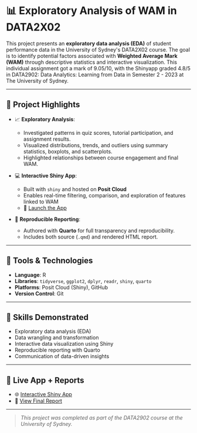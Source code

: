 # 📊 Exploratory Analysis of WAM in DATA2X02

This project presents an **exploratory data analysis (EDA)** of student performance data in the University of Sydney's DATA2X02 course. The goal is to identify potential factors associated with **Weighted Average Mark (WAM)** through descriptive statistics and interactive visualization. This individual assignment got a mark of 9.05/10, with the Shinyapp graded 4.8/5 in DATA2902: Data Analytics: Learning from Data in Semester 2 - 2023 at The University of Sydney. 

---

## 📌 Project Highlights

- 📈 **Exploratory Analysis**:
  - Investigated patterns in quiz scores, tutorial participation, and assignment results.
  - Visualized distributions, trends, and outliers using summary statistics, boxplots, and scatterplots.
  - Highlighted relationships between course engagement and final WAM.

- 💻 **Interactive Shiny App**:
  - Built with `shiny` and hosted on **Posit Cloud**
  - Enables real-time filtering, comparison, and exploration of features linked to WAM  
  - 🔗 [Launch the App](https://maiminhhh.shinyapps.io/DATA2902_ShinyApp/)

- 📄 **Reproducible Reporting**:
  - Authored with **Quarto** for full transparency and reproducibility.
  - Includes both source (`.qmd`) and rendered HTML report.

---

## 🧰 Tools & Technologies

- **Language**: R  
- **Libraries**: `tidyverse`, `ggplot2`, `dplyr`, `readr`, `shiny`, `quarto`
- **Platforms**: Posit Cloud (Shiny), GitHub
- **Version Control**: Git

---

## 🧠 Skills Demonstrated

- Exploratory data analysis (EDA)
- Data wrangling and transformation
- Interactive data visualization using Shiny
- Reproducible reporting with Quarto
- Communication of data-driven insights

---

## 📌 Live App + Reports

- 🌐 [Interactive Shiny App](https://maiminhhh.shinyapps.io/DATA2902_ShinyApp/)
- 📄 [View Final Report](https://maiminhhh.github.io/maiminhhh/data2902-1/)

---

> *This project was completed as part of the DATA2902 course at the University of Sydney.*
